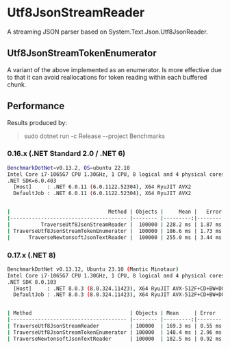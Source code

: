 # Utf8JsonStreamReader

A streaming JSON parser based on System.Text.Json.Utf8JsonReader.

## Utf8JsonStreamTokenEnumerator

A variant of the above implemented as an enumerator. Is more effective due
to that it can avoid reallocations for token reading within each buffered chunk.

## Performance

Results produced by:

> sudo dotnet run -c Release --project Benchmarks

### 0.16.x (.NET Standard 2.0 / .NET 6)

```sh
BenchmarkDotNet=v0.13.2, OS=ubuntu 22.10
Intel Core i7-1065G7 CPU 1.30GHz, 1 CPU, 8 logical and 4 physical cores
.NET SDK=6.0.403
  [Host]     : .NET 6.0.11 (6.0.1122.52304), X64 RyuJIT AVX2
  DefaultJob : .NET 6.0.11 (6.0.1122.52304), X64 RyuJIT AVX2


|                                Method | Objects |     Mean |   Error |  StdDev |
|-------------------------------------- |-------- |---------:|--------:|--------:|
|          TraverseUtf8JsonStreamReader |  100000 | 228.2 ms | 1.87 ms | 1.56 ms |
| TraverseUtf8JsonStreamTokenEnumerator |  100000 | 186.6 ms | 1.73 ms | 1.62 ms |
|      TraverseNewtonsoftJsonTextReader |  100000 | 255.0 ms | 3.44 ms | 2.87 ms |
```

### 0.17.x (.NET 8)

```sh
BenchmarkDotNet v0.13.12, Ubuntu 23.10 (Mantic Minotaur)
Intel Core i7-1065G7 CPU 1.30GHz, 1 CPU, 8 logical and 4 physical cores
.NET SDK 8.0.103
  [Host]     : .NET 8.0.3 (8.0.324.11423), X64 RyuJIT AVX-512F+CD+BW+DQ+VL+VBMI
  DefaultJob : .NET 8.0.3 (8.0.324.11423), X64 RyuJIT AVX-512F+CD+BW+DQ+VL+VBMI


| Method                                | Objects | Mean     | Error   | StdDev  |
|-------------------------------------- |-------- |---------:|--------:|--------:|
| TraverseUtf8JsonStreamReader          | 100000  | 169.3 ms | 0.55 ms | 0.46 ms |
| TraverseUtf8JsonStreamTokenEnumerator | 100000  | 148.4 ms | 2.96 ms | 5.70 ms |
| TraverseNewtonsoftJsonTextReader      | 100000  | 182.5 ms | 0.92 ms | 0.82 ms |
```
